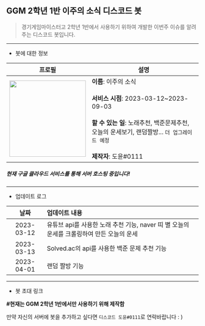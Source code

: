## GGM 2학년 1반 이주의 소식 디스코드 봇

> 경기게임마이스터고 2학년 1반에서 사용하기 위하여 개발한 이번주 이슈를 알려주는 디스코드 봇입니다.

---

- 봇에 대한 정보

|프로필|설명|
|---|---|
|<img src="https://cdn.discordapp.com/attachments/1057907235222732800/1091812318700122212/97887013---------.png" height="200" width="200"/>|**이름**: 이주의 소식<br><br>**서비스 시점**: 2023-03-12~2023-09-03<br><br>**할 수 있는 일**: 노래추천, 백준문제추천, 오늘의 운세보기, 랜덤짤방... `더 업그레이드 예정`<br><br>**제작자**: 도윤#0111|

##### 현재 구글 클라우드 서비스를 통해 서버 호스팅 중입니다!

---

- 업데이트 로그

|날짜|업데이트 내용|
|:---:|:---|
|2023-03-12|유튜브 api를 사용한 노래 추천 기능, naver 띠 별 오늘의 운세를 크롤링하여 만든 오늘의 운세|
|2023-03-13|Solved.ac의 api를 사용한 백준 문제 추천 기능|
|2023-04-01|랜덤 짤방 기능|

---

- 봇 초대 링크

**#현재는 GGM 2학년 1반에서만 사용하기 위해 제작함**

만약 자신의 서버에 봇을 추가하고 싶다면 `디스코드 도윤#0111`로 연락바랍니다 : )
